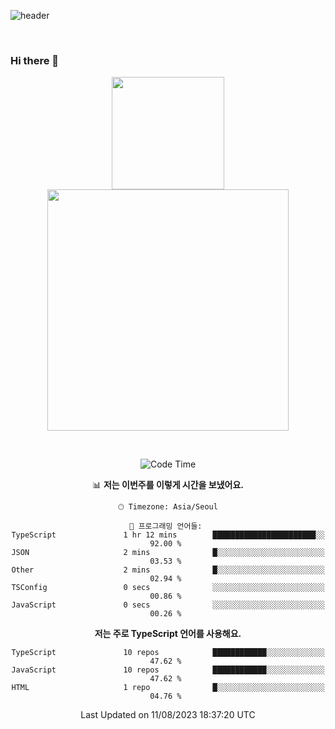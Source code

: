 ![header](https://capsule-render.vercel.app/api?type=waving&amp;color=timeGradient&amp;height=300&amp;section=header&amp;animation=fadeIn&amp;fontSize=55&amp;fontAlignY=40&amp;text=thornewater%20Github&amp;descSize=30)

<br>


### Hi there 👋

<div align="center">
   <p display="inline">
    <a href="https://github.com/thornewater">
     <img height="180" src="https://github-readme-stats.vercel.app/api?username=thornewater&theme=radical&show_icons=true" />
     <img width="386" src="https://github-readme-stats.vercel.app/api/top-langs/?username=thornewater&layout=compact&theme=radical&show_icons=true" />
    </a>
  </p>





<br>


<!--START_SECTION:waka-->
![Code Time](http://img.shields.io/badge/Code%20Time-417%20hrs%2033%20mins-blue)

📊 **저는 이번주를 이렇게 시간을 보냈어요.** 

```text
🕑︎ Timezone: Asia/Seoul

💬 프로그래밍 언어들: 
TypeScript               1 hr 12 mins        ███████████████████████░░   92.00 % 
JSON                     2 mins              █░░░░░░░░░░░░░░░░░░░░░░░░   03.53 % 
Other                    2 mins              █░░░░░░░░░░░░░░░░░░░░░░░░   02.94 % 
TSConfig                 0 secs              ░░░░░░░░░░░░░░░░░░░░░░░░░   00.86 % 
JavaScript               0 secs              ░░░░░░░░░░░░░░░░░░░░░░░░░   00.26 % 
```

**저는 주로 TypeScript 언어를 사용해요.** 

```text
TypeScript               10 repos            ████████████░░░░░░░░░░░░░   47.62 % 
JavaScript               10 repos            ████████████░░░░░░░░░░░░░   47.62 % 
HTML                     1 repo              █░░░░░░░░░░░░░░░░░░░░░░░░   04.76 % 
```




 Last Updated on 11/08/2023 18:37:20 UTC
<!--END_SECTION:waka-->


<!--
**thornewater/thornewater** is a ✨ _special_ ✨ repository because its `README.md` (this file) appears on your GitHub profile.

Here are some ideas to get you started:

- 🔭 I’m currently working on ...
- 🌱 I’m currently learning ...
- 👯 I’m looking to collaborate on ...
- 🤔 I’m looking for help with ...
- 💬 Ask me about ...
- 📫 How to reach me: ...
- 😄 Pronouns: ...
- ⚡ Fun fact: ...
-->
